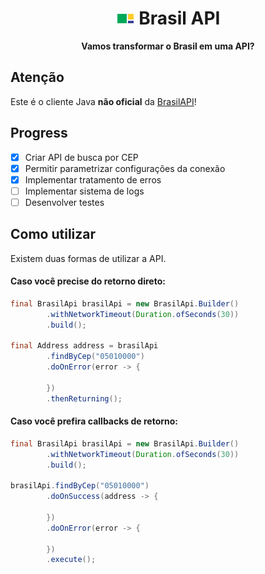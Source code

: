 <h1 align="center"><img src="https://raw.githubusercontent.com/BrasilAPI/BrasilAPI/master/public/brasilapi-logo-small.png"> Brasil API</h1>

<div align="center">
  <p>
    <strong>Vamos transformar o Brasil em uma API?</strong>
  </p>
</div>

## Atenção
Este é o cliente Java **não oficial** da <a href="https://github.com/BrasilAPI/BrasilAPI" target="_blank">BrasilAPI</a>!

## Progress 
- [x] Criar API de busca por CEP
- [x] Permitir parametrizar configurações da conexão
- [x] Implementar tratamento de erros
- [ ] Implementar sistema de logs
- [ ] Desenvolver testes

## Como utilizar

Existem duas formas de utilizar a API.

#### Caso você precise do retorno direto:
``` java
final BrasilApi brasilApi = new BrasilApi.Builder()
        .withNetworkTimeout(Duration.ofSeconds(30))
        .build();

final Address address = brasilApi
        .findByCep("05010000")
        .doOnError(error -> {

        })
        .thenReturning();
```

#### Caso você prefira callbacks de retorno:
``` java
final BrasilApi brasilApi = new BrasilApi.Builder()
        .withNetworkTimeout(Duration.ofSeconds(30))
        .build();

brasilApi.findByCep("05010000")
        .doOnSuccess(address -> {

        })
        .doOnError(error -> {

        })
        .execute();
```

